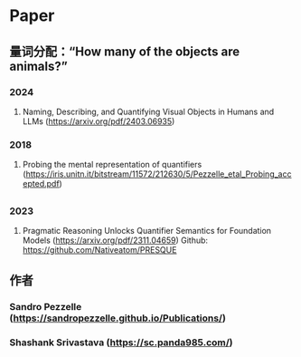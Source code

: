 # Paper

## 量词分配：“How many of the objects are animals?”
### 2024 
1. Naming, Describing, and Quantifying Visual Objects in Humans and LLMs (https://arxiv.org/pdf/2403.06935)
### 2018
1. Probing the mental representation of quantifiers (https://iris.unitn.it/bitstream/11572/212630/5/Pezzelle_etal_Probing_accepted.pdf)

##
### 2023
1. Pragmatic Reasoning Unlocks Quantifier Semantics for Foundation Models (https://arxiv.org/pdf/2311.04659)
Github: https://github.com/Nativeatom/PRESQUE

## 作者

### Sandro Pezzelle (https://sandropezzelle.github.io/Publications/)
### Shashank Srivastava (https://sc.panda985.com/)
